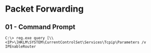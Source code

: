 # Packet Forwarding

## 01 - Command Prompt

```
C:\> reg.exe query [\\<IP>\]HKLM\SYSTEM\CurrentControlSet\Services\Tcpip\Parameters /v IPEnableRouter
```